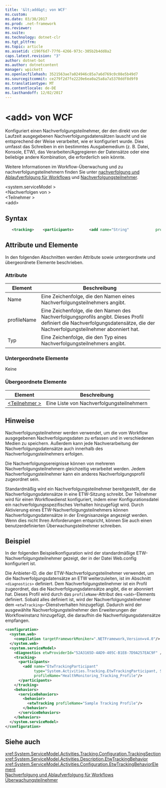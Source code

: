 ```yaml
---
title: '&lt;add&gt; von WCF'
ms.custom: 
ms.date: 03/30/2017
ms.prod: .net-framework
ms.reviewer: 
ms.suite: 
ms.technology: dotnet-clr
ms.tgt_pltfrm: 
ms.topic: article
ms.assetid: c196f6d7-77f6-4266-973c-305b2b4dd8a2
caps.latest.revision: "3"
author: dotnet-bot
ms.author: dotnetcontent
manager: wpickett
ms.openlocfilehash: 3521563ae7a024946c85a7a6d769c0c08e5b49d7
ms.sourcegitcommit: ce279f2d7fe2220e6ea0a25a8a7a5370ddf8d9f0
ms.translationtype: MT
ms.contentlocale: de-DE
ms.lasthandoff: 12/02/2017
---
```

# <a name="ltaddgt-of-wcf"></a>&lt;add&gt; von WCF
Konfiguriert einen Nachverfolgungsteilnehmer, der den direkt von der Laufzeit ausgegebenen Nachverfolgungsdatensätzen lauscht und sie entsprechend der Weise verarbeitet, wie er konfiguriert wurde. Dies umfasst das Schreiben in ein bestimmtes Ausgabemedium (z. B. Datei, Konsole, ETW), das Verarbeiten/Aggregieren der Datensätze oder eine beliebige andere Kombination, die erforderlich sein könnte.  
  
 Weitere Informationen im Workflow-Überwachung und zu nachverfolgungsteilnehmern finden Sie unter [nachverfolgung und Ablaufverfolgung für Workflows](../../../../../docs/framework/windows-workflow-foundation/workflow-tracking-and-tracing.md) und [Nachverfolgungsteilnehmer](../../../../../docs/framework/windows-workflow-foundation/tracking-participants.md).  
  
 \<system.serviceModel >  
\<Nachverfolgen von >  
\<Teilnehmer >  
\<add>  
  
## <a name="syntax"></a>Syntax  
  
```xml
   <tracking>    <participants>       <add name="String"            profileName="String"           type="String" />    </participants> </tracking>
```

## <a name="attributes-and-elements"></a>Attribute und Elemente  
 In den folgenden Abschnitten werden Attribute sowie untergeordnete und übergeordnete Elemente beschrieben.  
  
### <a name="attributes"></a>Attribute  
  
|Element|Beschreibung|  
|-------------|-----------------|  
|Name|Eine Zeichenfolge, die den Namen eines Nachverfolgungsteilnehmers angibt.|  
|profileName|Eine Zeichenfolge, die den Namen des Nachverfolgungsprofils angibt. Dieses Profil definiert die Nachverfolgungsdatensätze, die der Nachverfolgungsteilnehmer abonniert hat.|  
|Typ|Eine Zeichenfolge, die den Typ eines Nachverfolgungsteilnehmers angibt.|  
  
### <a name="child-elements"></a>Untergeordnete Elemente  
 Keine  
  
### <a name="parent-elements"></a>Übergeordnete Elemente  
  
|Element|Beschreibung|  
|-------------|-----------------|  
|[\<Teilnehmer >](../../../../../docs/framework/configure-apps/file-schema/windows-workflow-foundation/participants.md)|Eine Liste von Nachverfolgungsteilnehmern|  
  
## <a name="remarks"></a>Hinweise  
 Nachverfolgungsteilnehmer werden verwendet, um die vom Workflow ausgegebenen Nachverfolgungsdaten zu erfassen und in verschiedenen Medien zu speichern. Außerdem kann jede Nachverarbeitung der Nachverfolgungsdatensätze auch innerhalb des Nachverfolgungsteilnehmers erfolgen.  
  
 Die Nachverfolgungsereignisse können von mehreren Nachverfolgungsteilnehmern gleichzeitig verarbeitet werden. Jedem Nachverfolgungsteilnehmer kann ein anderes Nachverfolgungsprofil zugeordnet sein.  
  
 Standardmäßig wird ein Nachverfolgungsteilnehmer bereitgestellt, der die Nachverfolgungsdatensätze in eine ETW-Sitzung schreibt. Der Teilnehmer wird für einen Workflowdienst konfiguriert, indem einer Konfigurationsdatei ein nachverfolgungsspezifisches Verhalten hinzugefügt wird. Durch Aktivierung eines ETW-Nachverfolgungsteilnehmers können Nachverfolgungsdatensätze in der Ereignisanzeige angezeigt werden. Wenn dies nicht Ihren Anforderungen entspricht, können Sie auch einen benutzerdefinierten Überwachungsteilnehmer schreiben.  
  
## <a name="example"></a>Beispiel  
 In der folgenden Beispielkonfiguration wird der standardmäßige ETW-Nachverfolgungsteilnehmer gezeigt, der in der Datei Web.config konfiguriert ist.  
  
 Die Anbieter-ID, die der ETW-Nachverfolgungsteilnehmer verwendet, um die Nachverfolgungsdatensätze an ETW weiterzuleiten, ist im Abschnitt `<diagnostics>` definiert. Dem Nachverfolgungsteilnehmer ist ein Profil zugeordnet, das die Nachverfolgungsdatensätze angibt, die er abonniert hat. Dieses Profil wird durch das `profileName`-Attribut des `<add>`-Elements definiert. Sobald alles definiert ist, wird der Nachverfolgungsteilnehmer dem `<etwTracking>`-Dienstverhalten hinzugefügt. Dadurch wird der ausgewählte Nachverfolgungsteilnehmer den Erweiterungen der Workflowinstanz hinzugefügt, die daraufhin die Nachverfolgungsdatensätze empfangen.  
  
```xml  
<configuration>   
  <system.web>   
    <compilation targetFrameworkMoniker=".NETFramework,Version=v4.0"/>   
  </system.web>   
  <system.serviceModel>   
    <diagnostics etwProviderId="52A3165D-4AD9-405C-B1E8-7D9A257EAC9F" />                
    <tracking>   
      <participants>   
        <add name="EtwTrackingParticipant"   
             type="System.Activities.Tracking.EtwTrackingParticipant, System.Activities, Version=4.0.0.0, Culture=neutral, PublicKeyToken=31bf3856ad364e35"   
             profileName="HealthMonitoring_Tracking_Profile"/>   
      </participants>   
    </tracking>   
    <behaviors>   
      <serviceBehaviors>   
        <behavior>   
          <etwTracking profileName="Sample Tracking Profile"/>  
        </behavior>   
      </serviceBehaviors>   
    </behaviors>   
  </system.serviceModel>   
</configuration>  
```  
  
## <a name="see-also"></a>Siehe auch  
 <xref:System.ServiceModel.Activities.Tracking.Configuration.TrackingSection>  
 <xref:System.ServiceModel.Activities.Description.EtwTrackingBehavior>  
 <xref:System.ServiceModel.Activities.Configuration.EtwTrackingBehaviorElement>  
 [Nachverfolgung und Ablaufverfolgung für Workflows](../../../../../docs/framework/windows-workflow-foundation/workflow-tracking-and-tracing.md)  
 [Überwachungsteilnehmer](../../../../../docs/framework/windows-workflow-foundation/tracking-participants.md)
